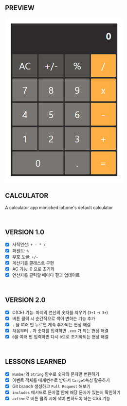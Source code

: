 ## PREVIEW
![preview](./image/calculator_preview.png)

## CALCULATOR
A calculator app mimicked iphone's default calculator

</br>

## VERSION 1.0
- [x] 사칙연산: `+ - * /`
- [x] 퍼센트: `%`
- [x] 부호 토글: `+/-`
- [x] 계산기를 클래스로 구현
- [x] AC 기능: 0 으로 초기화
- [x] 연산자를 클릭할 때마다 결과 업데이트

</br>

## VERSION 2.0
- [x] C(CE) 기능: 마지막 연산의 숫자를 지우기 (`3+1` → `3+`)
- [x] 버튼 클릭 시 순간적으로 색이 변하는 기능 추가
- [x] `.` 을 여러 번 누르면 계속 추가되는 현상 해결
- [x] 처음부터 `.` 과 숫자를 입력하면 `.xxx` 가 되는 현상 해결
- [x] `0`을 여러 번 입력하면 다시 `0`으로 초기화되는 현상 해결

</br>

## LESSONS LEARNED

- [x] `Number`와 `String` 함수로 숫자와 문자열 변환하기
- [x] 이벤트 객체를 매개변수로 받아서 `target`속성 활용하기
- [x] Git branch 생성하고 `Pull Request` 해보기
- [x] `includes` 메서드로 문자열 안에 해당 문자가 있는지 확인하기
- [x] `active`로 버튼 클릭 시에 색이 변하도록 하는 CSS 기능
